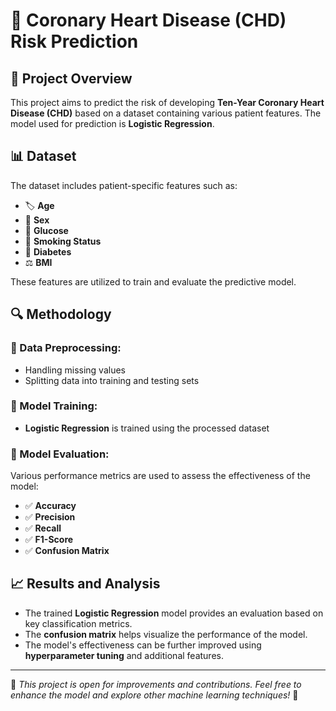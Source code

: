# 🏥 Coronary Heart Disease (CHD) Risk Prediction

## 📌 Project Overview
This project aims to predict the risk of developing **Ten-Year Coronary Heart Disease (CHD)** based on a dataset containing various patient features. The model used for prediction is **Logistic Regression**.

## 📊 Dataset
The dataset includes patient-specific features such as:
- 🏷 **Age**
- 🧑 **Sex**
- 🧫 **Glucose**
- 🚬 **Smoking Status**
- 💉 **Diabetes**
- ⚖ **BMI**

These features are utilized to train and evaluate the predictive model.

## 🔍 Methodology
### 🔹 Data Preprocessing:
- Handling missing values
- Splitting data into training and testing sets

### 🔹 Model Training:
- **Logistic Regression** is trained using the processed dataset

### 🔹 Model Evaluation:
Various performance metrics are used to assess the effectiveness of the model:
- ✅ **Accuracy**
- ✅ **Precision**
- ✅ **Recall**
- ✅ **F1-Score**
- ✅ **Confusion Matrix**

## 📈 Results and Analysis
- The trained **Logistic Regression** model provides an evaluation based on key classification metrics.
- The **confusion matrix** helps visualize the performance of the model.
- The model's effectiveness can be further improved using **hyperparameter tuning** and additional features.

---
📌 *This project is open for improvements and contributions. Feel free to enhance the model and explore other machine learning techniques!* 🚀
